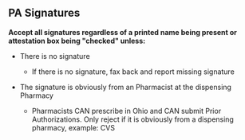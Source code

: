## PA Signatures

**Accept all signatures regardless of a printed name being present or attestation box being "checked" unless:**
- There is no signature
    - If there is no signature, fax back and report missing signature
 
- The signature is obviously from an Pharmacist at the dispensing Pharmacy
    - Pharmacists CAN prescribe in Ohio and CAN submit Prior Authorizations. Only reject if it is obviously from a dispensing pharmacy, example: CVS



